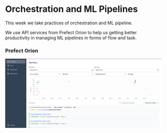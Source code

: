# **Orchestration and ML Pipelines**

This week we take practices of orchestration and ML pipeline. 

We use API services from Prefect Orion to help us getting better productivity in managing ML pipelines in forms of flow and task.

### **Prefect Orion** 

![Image](https://github.com/rizdiaprilian/MLOps_Zoomcamp/blob/master/Week3_Orchestration/Prefect_Orion_screenshot.png)
